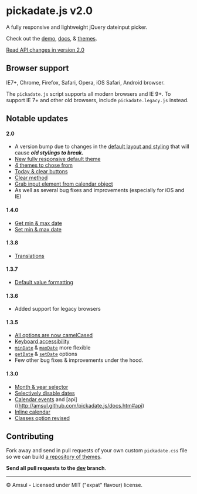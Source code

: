 # pickadate.js v2.0


A fully responsive and lightweight jQuery dateinput picker.

Check out the [demo](http://amsul.github.com/pickadate.js), [docs](http://amsul.github.com/pickadate.js/docs.htm>), & [themes](http://amsul.github.com/pickadate.js/themes.htm>).

[Read API changes in version 2.0](https://github.com/amsul/pickadate.js#20)


## Browser support
IE7+, Chrome, Firefox, Safari, Opera, iOS Safari, Android browser.

The `pickadate.js` script supports all modern browsers and IE 9+. To support IE 7+ and other old browsers, include `pickadate.legacy.js` instead.



## Notable updates


#### 2.0
- A version bump due to changes in the [default layout and styling](http://amsul.github.com/pickadate.js/docs.htm#options_styling) that will cause _**old stylings to break.**_
- [New fully responsive default theme](http://amsul.github.com/pickadate.js)
- [4 themes to chose from](http://amsul.github.com/pickadate.js/themes.htm)
- [Today & clear buttons](http://amsul.github.com/pickadate.js/docs.htm#buttons)
- [Clear method](http://amsul.github.com/pickadate.js/docs.htm#api_clear)
- [Grab input element from calendar object](http://amsul.github.com/pickadate.js/docs.htm#api_$node)
- As well as several bug fixes and improvements (especially for iOS and IE)

#### 1.4.0
- [Get min & max date](http://amsul.github.com/pickadate.js/docs.htm#api_getDateLimit)
- [Set min & max date](http://amsul.github.com/pickadate.js/docs.htm#api_setDateLimit)

#### 1.3.8
- [Translations](http://amsul.github.com/pickadate.js/docs.htm#translations)

#### 1.3.7
- [Default value formatting](http://amsul.github.com/pickadate.js/docs.htm#formats_hidden)

#### 1.3.6
- Added support for legacy browsers

#### 1.3.5

- [All options are now camelCased](http://amsul.github.com/pickadate.js/docs.htm#options)
- [Keyboard accessibility](http://amsul.github.com/pickadate.js/docs.htm)
- [`minDate`](http://amsul.github.com/pickadate.js/docs.htm#ranges) & [`maxDate`](http://amsul.github.com/pickadate.js/docs.htm#ranges) more flexible
- [`getDate`](http://amsul.github.com/pickadate.js/docs.htm#api_getDate) & [`setDate`](http://amsul.github.com/pickadate.js/docs.htm#api_setDate) options
- Few other bug fixes & improvements under the hood.


#### 1.3.0

- [Month & year selector](http://amsul.github.com/pickadate.js/docs.htm#selectors)
- [Selectively disable dates](http://amsul.github.com/pickadate.js/docs.htm#dates_disabled)
- [Calendar events](http://amsul.github.com/pickadate.js/docs.htm#events) and [api]((http://amsul.github.com/pickadate.js/docs.htm#api)
- [Inline calendar](http://amsul.github.com/pickadate.js/docs.htm#theme)
- [Classes option revised](http://amsul.github.com/pickadate.js/docs.htm#classes)


## Contributing

Fork away and send in pull requests of your own custom `pickadate.css` file so we can build [a repository of themes](https://github.com/amsul/pickadate.js/tree/gh-pages/themes).

**Send all pull requests to the [dev](https://github.com/amsul/pickadate.js/tree/dev) branch**.

---

&copy; Amsul - Licensed under MIT ("expat" flavour) license.
